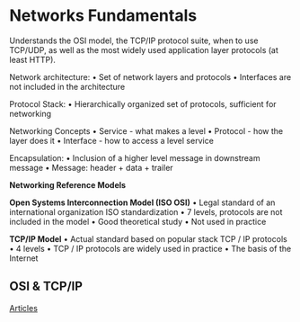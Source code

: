# Networks Fundamentals

Understands the OSI model, the TCP/IP protocol suite, when to use TCP/UDP, as well as the most widely used application layer protocols (at least HTTP).

Network architecture:
  • Set of network layers and protocols
  • Interfaces are not included in the architecture

Protocol Stack:
  • Hierarchically organized set of protocols,
  sufficient for networking

Networking Concepts
  • Service - what makes a level
  • Protocol - how the layer does it
  • Interface - how to access a level service

Encapsulation:
  • Inclusion of a higher level message in
  downstream message
  • Message: header + data + trailer

**Networking Reference Models**

**Open Systems Interconnection Model (ISO OSI)**
  • Legal standard of an international organization
  ISO standardization
  • 7 levels, protocols are not included in the model
  • Good theoretical study
  • Not used in practice

**TCP/IP Model**
  • Actual standard based on popular stack
  TCP / IP protocols
  • 4 levels
  • TCP / IP protocols are widely used in practice
  • The basis of the Internet

## OSI & TCP/IP
[Articles](./osi_tcp_ip.md)



